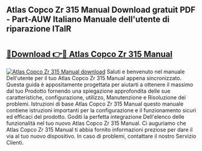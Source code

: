## Atlas Copco Zr 315 Manual Download gratuit PDF - Part-AUW Italiano Manuale dell'utente di riparazione ITalR

# <h2><a href="http://dfarkjp.blite.top/?on=Atlas+Copco+Zr+315+Manual">🔗Download 👉🔴 Atlas Copco Zr 315 Manual</a></h2>

[![Atlas Copco Zr 315 Manual download](https://i.imgur.com/lujVjoI.png)](http://dfarkjp.blite.top/?on=Atlas+Copco+Zr+315+Manual)
Saluti e benvenuto nel manuale Dell'utente per il tuo Atlas Copco Zr 315 Manual appena sincronizzato. Questa guida è appositamente progettata per aiutarti a ottenere il massimo dal tuo Prodotto fornendo una spiegazione approfondita delle sue caratteristiche, configurazione, utilizzo, Manutenzione e Risoluzione dei problemi. Istruzioni di base Atlas Copco Zr 315 Manual questo manuale contiene istruzioni importanti per la configurazione e il funzionamento sicuri ed efficaci del prodotto. Goditi la perfetta integrazione Dell'elenco delle funzionalità nel tuo nuovo Atlas Copco Zr 315 Manual. Ci auguriamo che Atlas Copco Zr 315 Manual ti abbia fornito informazioni preziose per dare il via al tuo nuovo dispositivo. In caso di problemi, contattare il nostro Servizio Clienti.
